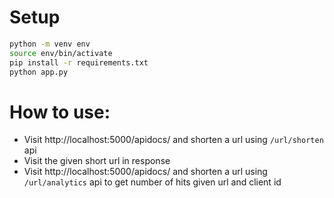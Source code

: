 # Setup

```bash
python -m venv env
source env/bin/activate
pip install -r requirements.txt
python app.py
```

# How to use:

- Visit http://localhost:5000/apidocs/ and shorten a url using `/url/shorten` api
- Visit the given short url in response
- Visit http://localhost:5000/apidocs/ and shorten a url using `/url/analytics` api to get number of hits given url and client id